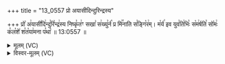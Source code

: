 +++
title = "13_0557 प्रो अयासीदिन्दुरिन्द्रस्य"

+++
प्रो꣡ अ꣢यासी꣣दि꣢न्दु꣣रि꣡न्द्र꣢स्य निष्कृ꣣त꣢ꣳ सखा꣣ स꣢ख्यु꣣र्न꣡ प्र मि꣢꣯नाति स꣣ङ्गि꣡र꣢म्। म꣡र्य꣢ इव युव꣣ति꣢भिः꣣ स꣡म꣢र्षति꣣ सो꣡मः꣢ क꣣ल꣡शे꣢ श꣣त꣡या꣢मना प꣣था꣡ ॥ 13:0557 ॥

<details><summary>मूलम् (VC)</summary>

प्रो꣡ अ꣢यासी꣣दि꣢न्दु꣣रि꣡न्द्र꣢स्य निष्कृ꣣त꣢꣫ꣳ सखा꣣ स꣢ख्यु꣣र्न꣡ प्र मि꣢꣯नाति स꣣ङ्गि꣡र꣢म् । म꣡र्य꣢ इव युव꣣ति꣢भिः꣣ स꣡म꣢र्षति꣣ सो꣡मः꣢ क꣣ल꣡शे꣢ श꣣त꣡या꣢मना प꣣था꣢ ॥५५७॥
</details>

<details><summary>विस्वर-मूलम् (VC)</summary>

प्रो अयासीदिन्दुरिन्द्रस्य निष्कृतꣳ सखा सख्युर्न प्र मिनाति सङ्गिरम् । मर्य इव युवतिभिः समर्षति सोमः कलशे शतयामना पथा ॥५५७॥
</details>